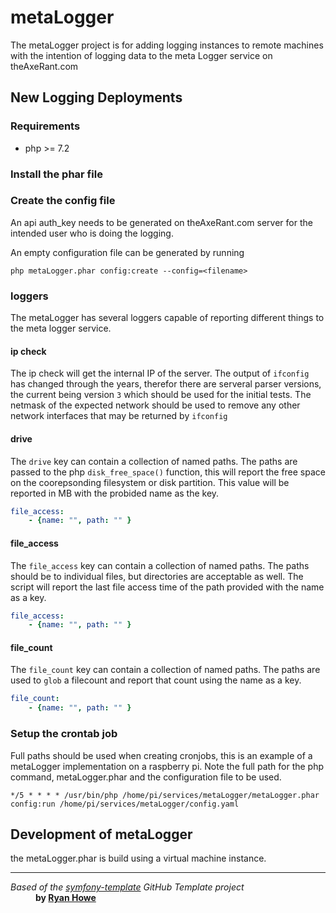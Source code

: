 # metaLogger

The metaLogger project is for adding logging instances to remote machines with the intention of logging data to the meta Logger service on theAxeRant.com

## New Logging Deployments

### Requirements
* php >= 7.2

### Install the phar file

### Create the config file

An api auth_key needs to be generated on theAxeRant.com server for the intended user who is doing the logging.

An empty configuration file can be generated by running 
```shell
php metaLogger.phar config:create --config=<filename>
```

### loggers

The metaLogger has several loggers capable of reporting different things to the meta logger service.

#### ip check

The ip check will get the internal IP of the server.  The output of `ifconfig` has changed through the years, therefor there are serveral parser versions, the current being version `3` which should be used for the initial tests.  The netmask of the expected network should be used to remove any other network interfaces that may be returned by `ifconfig`

#### drive

The `drive` key can contain a collection of named paths.  The paths are passed to the php `disk_free_space()` function, this will report the free space on the coorepsonding filesystem or disk partition.  This value will be reported in MB with the probided name as the key.

```yaml
file_access:
    - {name: "", path: "" }
```

#### file_access

The `file_access` key can contain a collection of named paths.  The paths should be to individual files, but directories are acceptable as well.  The script will report the last file access time of the path provided with the name as a key.

```yaml
file_access:
    - {name: "", path: "" }
```

#### file_count

The `file_count` key can contain a collection of named paths.  The paths are used to `glob` a filecount and report that count using the name as a key.

```yaml
file_count:
    - {name: "", path: "" }
```

### Setup the crontab job

Full paths should be used when creating cronjobs, this is an example of a metaLogger implementation on a raspberry pi.  Note the full path for the php command, metaLogger.phar and the configuration file to be used.

```crontab
*/5 * * * * /usr/bin/php /home/pi/services/metaLogger/metaLogger.phar config:run /home/pi/services/metaLogger/config.yaml
```

## Development of metaLogger
the metaLogger.phar is build using a virtual machine instance.

---
<dl>
    <dt>
        <em>Based of the <a href="https://github.com/ryanwhowe/symfony-template">symfony-template</a> GitHub Template project</em>
    </dt>
    <dd>
        <strong>by <a href="https://github.com/ryanwhowe" target="_blank">Ryan Howe</a></strong>
    </dd>
</dl>
